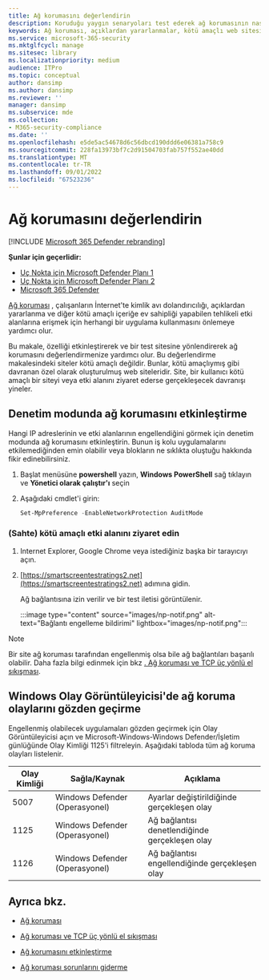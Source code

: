 ```yaml
---
title: Ağ korumasını değerlendirin
description: Koruduğu yaygın senaryoları test ederek ağ korumasının nasıl çalıştığını görün.
keywords: Ağ koruması, açıklardan yararlanmalar, kötü amaçlı web sitesi, ip, etki alanı, etki alanları, değerlendirme, test, tanıtım
ms.service: microsoft-365-security
ms.mktglfcycl: manage
ms.sitesec: library
ms.localizationpriority: medium
audience: ITPro
ms.topic: conceptual
author: dansimp
ms.author: dansimp
ms.reviewer: ''
manager: dansimp
ms.subservice: mde
ms.collection:
- M365-security-compliance
ms.date: ''
ms.openlocfilehash: e5de5ac54678d6c56dbcd190ddd6e06381a758c9
ms.sourcegitcommit: 228fa13973bf7c2d91504703fab757f552ae40dd
ms.translationtype: MT
ms.contentlocale: tr-TR
ms.lasthandoff: 09/01/2022
ms.locfileid: "67523236"
---
```

# <a name="evaluate-network-protection"></a>Ağ korumasını değerlendirin

[!INCLUDE [Microsoft 365 Defender rebranding](../../includes/microsoft-defender.md)]

**Şunlar için geçerlidir:**
- [Uç Nokta için Microsoft Defender Planı 1](https://go.microsoft.com/fwlink/?linkid=2154037)
- [Uç Nokta için Microsoft Defender Planı 2](https://go.microsoft.com/fwlink/?linkid=2154037)
- [Microsoft 365 Defender](https://go.microsoft.com/fwlink/?linkid=2118804)

[Ağ koruması](network-protection.md) , çalışanların İnternet'te kimlik avı dolandırıcılığı, açıklardan yararlanma ve diğer kötü amaçlı içeriğe ev sahipliği yapabilen tehlikeli etki alanlarına erişmek için herhangi bir uygulama kullanmasını önlemeye yardımcı olur.

Bu makale, özelliği etkinleştirerek ve bir test sitesine yönlendirerek ağ korumasını değerlendirmenize yardımcı olur. Bu değerlendirme makalesindeki siteler kötü amaçlı değildir. Bunlar, kötü amaçlıymış gibi davranan özel olarak oluşturulmuş web siteleridir. Site, bir kullanıcı kötü amaçlı bir siteyi veya etki alanını ziyaret ederse gerçekleşecek davranışı yineler.

## <a name="enable-network-protection-in-audit-mode"></a>Denetim modunda ağ korumasını etkinleştirme

Hangi IP adreslerinin ve etki alanlarının engellendiğini görmek için denetim modunda ağ korumasını etkinleştirin. Bunun iş kolu uygulamalarını etkilemediğinden emin olabilir veya blokların ne sıklıkta oluştuğu hakkında fikir edinebilirsiniz.

1. Başlat menüsüne **powershell** yazın, **Windows PowerShell** sağ tıklayın ve **Yönetici olarak çalıştır'ı** seçin
2. Aşağıdaki cmdlet'i girin:

    ```PowerShell
    Set-MpPreference -EnableNetworkProtection AuditMode
    ```

### <a name="visit-a-fake-malicious-domain"></a>(Sahte) kötü amaçlı etki alanını ziyaret edin

1. Internet Explorer, Google Chrome veya istediğiniz başka bir tarayıcıyı açın.

2. [https://smartscreentestratings2.net](https://smartscreentestratings2.net) adımına gidin.

    Ağ bağlantısına izin verilir ve bir test iletisi görüntülenir.
    
    :::image type="content" source="images/np-notif.png" alt-text="Bağlantı engelleme bildirimi" lightbox="images/np-notif.png":::

> [!NOTE]
> Bir site ağ koruması tarafından engellenmiş olsa bile ağ bağlantıları başarılı olabilir. Daha fazla bilgi edinmek için bkz [. Ağ koruması ve TCP üç yönlü el sıkışması](network-protection.md#network-protection-and-the-tcp-three-way-handshake).

## <a name="review-network-protection-events-in-windows-event-viewer"></a>Windows Olay Görüntüleyicisi'de ağ koruma olaylarını gözden geçirme

Engellenmiş olabilecek uygulamaları gözden geçirmek için Olay Görüntüleyicisi açın ve Microsoft-Windows-Windows Defender/İşletim günlüğünde Olay Kimliği 1125'i filtreleyin. Aşağıdaki tabloda tüm ağ koruma olayları listelenir.

| Olay Kimliği | Sağla/Kaynak | Açıklama |
|---|---|---|
| 5007 | Windows Defender (Operasyonel) | Ayarlar değiştirildiğinde gerçekleşen olay |
| 1125 | Windows Defender (Operasyonel) | Ağ bağlantısı denetlendiğinde gerçekleşen olay |
| 1126 | Windows Defender (Operasyonel) | Ağ bağlantısı engellendiğinde gerçekleşen olay |

## <a name="see-also"></a>Ayrıca bkz.

- [Ağ koruması](network-protection.md)

- [Ağ koruması ve TCP üç yönlü el sıkışması](network-protection.md#network-protection-and-the-tcp-three-way-handshake)

- [Ağ korumasını etkinleştirme](enable-network-protection.md)

- [Ağ koruması sorunlarını giderme](troubleshoot-np.md)
